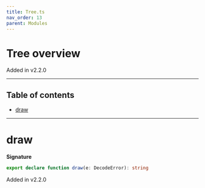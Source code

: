 ```yaml
---
title: Tree.ts
nav_order: 13
parent: Modules
---
```


# Tree overview

Added in v2.2.0

---

<h2 class="text-delta">Table of contents</h2>

- [draw](#draw)

---

# draw

**Signature**

```ts
export declare function draw(e: DecodeError): string
```

Added in v2.2.0
